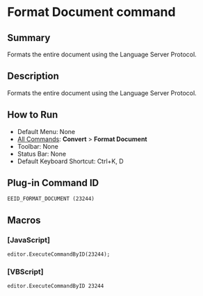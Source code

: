 # Format Document command

## Summary

Formats the entire document using the Language Server Protocol.

## Description

Formats the entire document using the Language Server Protocol.

## How to Run

- Default Menu: None
- [All Commands](../tools/all_commands): **Convert** \> **Format Document**
- Toolbar: None
- Status Bar: None
- Default Keyboard Shortcut: Ctrl+K, D

## Plug-in Command ID

```
EEID_FORMAT_DOCUMENT (23244)```

## Macros

### \[JavaScript\]

```
editor.ExecuteCommandByID(23244);
```

### \[VBScript\]

```
editor.ExecuteCommandByID 23244
```
